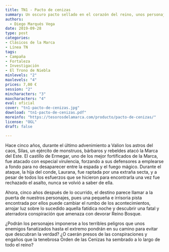 ```yaml
---
title: TN1 - Pacto de cenizas
summary: Un oscuro pacto sellado en el corazón del reino, unos personajes marcados por sus pecados, un terror llegado desde las profundidades del pasado, una conspiración a punto de ser revelada y un templo en tinieblas.
authors:
  - Diego Marqués Vega
date: 2019-09-28
type: post
categories:
- Clásicos de la Marca
- Línea TN
tags:
- Campaña
- Fortaleza
- Investigación
- El Trono de Niebla
minlevels: "2"
maxlevels: "4"
prices: 7,00 €
session: "2"
mincharacters: "3"
maxcharacters: "4"
eval: oficial
cover: "tn1-pacto-de-cenizas.jpg"
download: "tn1-pacto-de-cenizas.pdf"
moreinfo: "https://tesorosdelamarca.com/producto/pacto-de-cenizas/"
license: "OGL"
draft: false

---
```


Hace cinco años, durante el último advenimiento a Valion los astros del caos, Silas, un ejército de monstruos, bárbaros y rebeldes atacó la Marca del Este. El castillo de Ermegar, uno de los mejor fortificados de la Marca, fue atacado con especial virulencia, forzando a sus defensores a emplearse a fondo para no desaparecer entre la espada y el fuego mágico. Durante el ataque, la hija del conde, Laurana, fue raptada por una extraña secta, y a pesar de todos los esfuerzos que se hicieron para encontrarla una vez fue rechazado el asalto, nunca se volvió a saber de ella.

Ahora, cinco años después de lo ocurrido, el destino parece llamar a la puerta de nuestros personajes, pues una pequeña e irrisoria pista encontrada por ellos puede cambiar el rumbo de los acontecimientos, arrojar luz sobre lo sucedido aquella fatídica noche y descubrir una fatal y aterradora conspiración que amenaza con devorar Reino Bosque.

¿Podrán los personajes imponerse a los terribles peligros que unos enemigos fanatizados hasta el extremo pondrán en su camino para evitar que descubran la verdad? ¿O caerán presos de las conspiraciones y engaños que la tenebrosa Orden de las Cenizas ha sembrado a lo largo de todo el reino?

